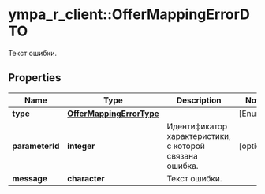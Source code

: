 # ympa_r_client::OfferMappingErrorDTO

Текст ошибки.

## Properties
Name | Type | Description | Notes
------------ | ------------- | ------------- | -------------
**type** | [**OfferMappingErrorType**](OfferMappingErrorType.md) |  | [Enum: ] 
**parameterId** | **integer** | Идентификатор характеристики, с которой связана ошибка. | [optional] 
**message** | **character** | Текст ошибки. | 


